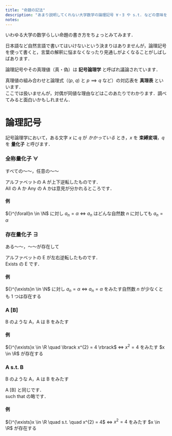 ```yaml
---
title: "命題の記法"
description: "あまり説明してくれない大学数学の論理記号 ∀・∃ や s.t. などの意味を纏めました．日本語など自然言語で書いてはいけないという決まりはありませんが，論理記号を使って書くと見通しがよくなることがしばしばあります．"
notes:
---
```


いわゆる大学の数学らしい命題の書き方をちょっとみてみます．

日本語など自然言語で書いてはいけないという決まりはありませんが，論理記号を使って書くと，言葉の解釈に悩まなくなったり見通しがよくなることがしばしばあります．

論理記号やその真理値（真・偽）は **記号論理学** と呼ばれ議論されています．

真理値の組み合わせと論理式（$(p,\ q)$ と $p \implies q$ など）の対応表を **真理表** といいます．  
ここでは扱いませんが，対偶が同値な理由などはこのあたりでわかります．調べてみると面白いかもしれません．

# 論理記号

記号論理学において，ある文字 $x$ に $q$ が *かかっている* とき，$x$ を **束縛変項**，$q$ を **量化子** と呼びます．

### 全称量化子 ∀

すべての〜〜，任意の〜〜

アルファベットの A が上下逆転したものです．  
All の A か Any の A かは意見が分かれるところです．

#### 例

${}^{\forall}n \in \N$ に対し $a_{n} = \alpha$ $\iff$ $a_{n}$ はどんな自然数 $n$ に対しても $a_{n} = \alpha$


### 存在量化子 ∃

ある〜〜，〜〜が存在して

アルファベットの E が左右逆転したものです．  
Exists の E です．

#### 例

${}^{\exists}n \in \N$ に対し $a_{n} = \alpha$ $\iff$ $a_{n} = \alpha$ をみたす自然数 $n$ が少なくとも $1$ つは存在する

### A [B]

B のような A，A は B をみたす

#### 例

${}^{\exists}x \in \R \quad \lbrack x^{2} = 4 \rbrack$ $\iff$ $x^{2} = 4$ をみたす $x \in \R$ が存在する

### A s.t. B

B のような A，A は B をみたす

A [B] と同じです．  
such that の略です．

#### 例

${}^{\exists}x \in \R \quad s.t. \quad x^{2} = 4$ $\iff$ $x^{2} = 4$ をみたす $x \in \R$ が存在する
